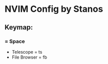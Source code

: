 # NVIM Config by Stanos

## Keymap:
### <Leader> = Space

* Telescope = <Leader>ts
* File Browser = <Leader>fb

